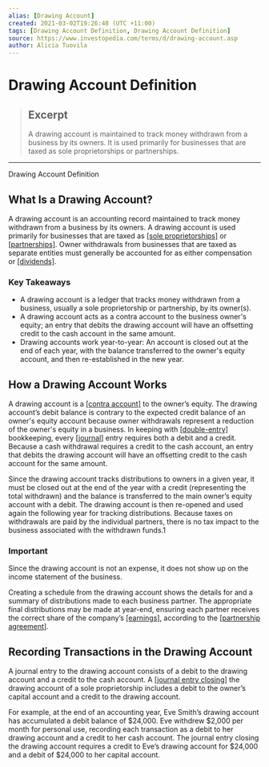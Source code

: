 ```yaml
---
alias: [Drawing Account]
created: 2021-03-02T19:26:48 (UTC +11:00)
tags: [Drawing Account Definition, Drawing Account Definition]
source: https://www.investopedia.com/terms/d/drawing-account.asp
author: Alicia Tuovila
---
```


# Drawing Account Definition

> ## Excerpt
> A drawing account is maintained to track money withdrawn from a business by its owners. It is used primarily for businesses that are taxed as sole proprietorships or partnerships.

---

Drawing Account Definition
## What Is a Drawing Account?

A drawing account is an accounting record maintained to track money withdrawn from a business by its owners. A drawing account is used primarily for businesses that are taxed as [[sole proprietorships]](https://www.investopedia.com/terms/s/soleproprietorship.asp) or [[partnerships]](https://www.investopedia.com/terms/p/partnership.asp). Owner withdrawals from businesses that are taxed as separate entities must generally be accounted for as either compensation or [[dividends]](https://www.investopedia.com/terms/d/dividend.asp).

### Key Takeaways

-   A drawing account is a ledger that tracks money withdrawn from a business, usually a sole proprietorship or partnership, by its owner(s).
-   A drawing account acts as a contra account to the business owner's equity; an entry that debits the drawing account will have an offsetting credit to the cash account in the same amount.
-   Drawing accounts work year-to-year: An account is closed out at the end of each year, with the balance transferred to the owner's equity account, and then re-established in the new year.

## How a Drawing Account Works

A drawing account is a [[contra account]](https://www.investopedia.com/terms/c/contraaccount.asp) to the owner’s equity. The drawing account’s debit balance is contrary to the expected credit balance of an owner's equity account because owner withdrawals represent a reduction of the owner's equity in a business. In keeping with [[double-entry]](https://www.investopedia.com/terms/d/double-entry.asp) bookkeeping, every [[journal]](https://www.investopedia.com/terms/j/journal.asp) entry requires both a debit and a credit. Because a cash withdrawal requires a credit to the cash account, an entry that debits the drawing account will have an offsetting credit to the cash account for the same amount.

Since the drawing account tracks distributions to owners in a given year, it must be closed out at the end of the year with a credit (representing the total withdrawn) and the balance is transferred to the main owner’s equity account with a debit. The drawing account is then re-opened and used again the following year for tracking distributions. Because taxes on withdrawals are paid by the individual partners, there is no tax impact to the business associated with the withdrawn funds.1

### Important

Since the drawing account is not an expense, it does not show up on the income statement of the business.

Creating a schedule from the drawing account shows the details for and a summary of distributions made to each business partner. The appropriate final distributions may be made at year-end, ensuring each partner receives the correct share of the company’s [[earnings]](https://www.investopedia.com/terms/e/earnings.asp), according to the [[partnership agreement]](https://www.investopedia.com/ask/answers/041015/which-terms-should-be-included-partnership-agreement.asp).

## Recording Transactions in the Drawing Account

A journal entry to the drawing account consists of a debit to the drawing account and a credit to the cash account. A [[journal entry closing]](https://www.investopedia.com/terms/c/closing-entry.asp) the drawing account of a sole proprietorship includes a debit to the owner’s capital account and a credit to the drawing account.

For example, at the end of an accounting year, Eve Smith’s drawing account has accumulated a debit balance of $24,000. Eve withdrew $2,000 per month for personal use, recording each transaction as a debit to her drawing account and a credit to her cash account. The journal entry closing the drawing account requires a credit to Eve’s drawing account for $24,000 and a debit of $24,000 to her capital account.
